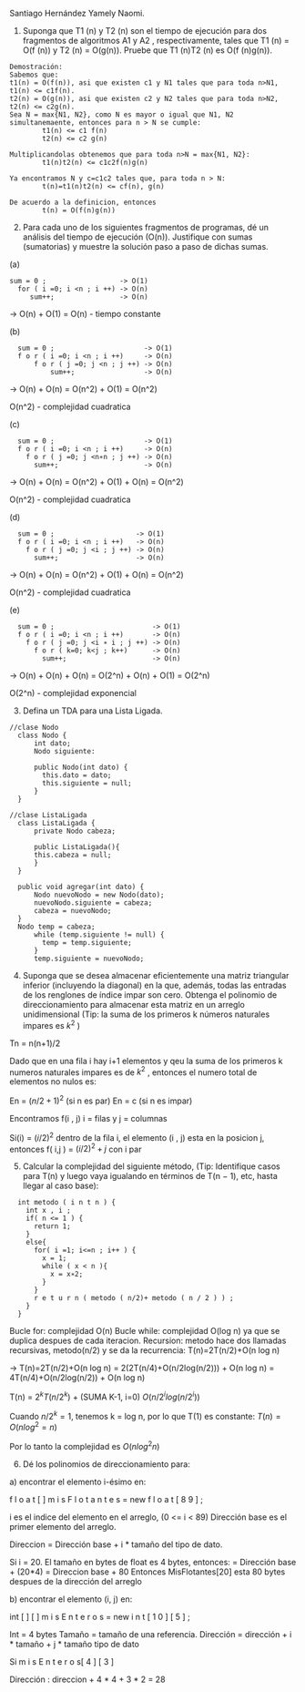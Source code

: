 Santiago Hernández Yamely Naomi.

1) Suponga que T1 (n) y T2 (n) son el tiempo de ejecución para dos fragmentos de algoritmos A1 y A2 , respectivamente, tales que T1 (n) = O(f (n)) y T2 (n) = O(g(n)). Pruebe que T1 (n)T2 (n) es O(f (n)g(n)).

```{r}
Demostración:
Sabemos que:
t1(n) = O(f(n)), asi que existen c1 y N1 tales que para toda n>N1, t1(n) <= c1f(n).
t2(n) = O(g(n)), asi que existen c2 y N2 tales que para toda n>N2, t2(n) <= c2g(n).
Sea N = max{N1, N2}, como N es mayor o igual que N1, N2 simultanemaente, entonces para n > N se cumple:
        t1(n) <= c1 f(n)
        t2(n) <= c2 g(n)

Multiplicandolas obtenemos que para toda n>N = max{N1, N2}:
        t1(n)t2(n) <= c1c2f(n)g(n)

Ya encontramos N y c=c1c2 tales que, para toda n > N:
        t(n)=t1(n)t2(n) <= cf(n), g(n)

De acuerdo a la definicion, entonces
        t(n) = O(f(n)g(n))
```




2) Para cada uno de los siguientes fragmentos de programas, dé un análisis del tiempo de ejecución (O(n)). Justifique con sumas (sumatorias) y muestre la solución paso a paso de dichas sumas.

(a)
```{r}
sum = 0 ;                  -> O(1)
  for ( i =0; i <n ; i ++) -> O(n)
     sum++;                -> O(n)
```
-> O(n) + O(1) = O(n) - tiempo constante

(b)
```{r}
  sum = 0 ;                      -> O(1)
  f o r ( i =0; i <n ; i ++)     -> O(n)
      f o r ( j =0; j <n ; j ++) -> O(n)  
          sum++;                 -> O(n)
```
-> O(n) + O(n) = O(n^2) + O(1) = O(n^2)

  O(n^2) - complejidad cuadratica 

  (c)
```{r}
  sum = 0 ;                      -> O(1)
  f o r ( i =0; i <n ; i ++)     -> O(n)
    f o r ( j =0; j <n∗n ; j ++) -> O(n)
      sum++;                     -> O(n)
```
-> O(n) + O(n) = O(n^2) + O(1) + O(n) = O(n^2)

  O(n^2) - complejidad cuadratica 
  
(d)
```{r}
  sum = 0 ;                    -> O(1)
  f o r ( i =0; i <n ; i ++)   -> O(n)
    f o r ( j =0; j <i ; j ++) -> O(n)
      sum++;                   -> O(n)
```
-> O(n) + O(n) = O(n^2) + O(1) + O(n) = O(n^2)

  O(n^2) - complejidad cuadratica 

(e)
```{r}
  sum = 0 ;                        -> O(1)
  f o r ( i =0; i <n ; i ++)       -> O(n)
    f o r ( j =0; j <i ∗ i ; j ++) -> O(n)
      f o r ( k=0; k<j ; k++)      -> O(n)
        sum++;                     -> O(n)
```

-> O(n) + O(n) + O(n) = O(2^n) + O(n) + O(1) = O(2^n)

  O(2^n) - complejidad exponencial 


3. Defina un TDA para una Lista Ligada.

```{r}  
//clase Nodo
  class Nodo {
      int dato;
      Nodo siguiente:

      public Nodo(int dato) {
        this.dato = dato;
        this.siguiente = null;
      }
  }

//clase ListaLigada
  class ListaLigada {
      private Nodo cabeza;

      public ListaLigada(){
      this.cabeza = null;
      } 
  }

  public void agregar(int dato) {
      Nodo nuevoNodo = new Nodo(dato);
      nuevoNodo.siguiente = cabeza;
      cabeza = nuevoNodo;
  }
  Nodo temp = cabeza;
      while (temp.siguiente != null) {
        temp = temp.siguiente;
      }
      temp.siguiente = nuevoNodo;
```

4. Suponga que se desea almacenar eficientemente una matriz triangular inferior (incluyendo la diagonal) en la que, además, todas las entradas de los renglones de ı́ndice impar son cero. Obtenga el polinomio de direccionamiento para almacenar esta matriz en un arreglo unidimensional (Tip: la suma de los primeros k números naturales impares es  $k^2$ )

 Tn = n(n+1)/2 

 Dado que en una fila i hay i+1 elementos y qeu la suma de los primeros k numeros naturales impares es de  $k^2$ , entonces el numero total de elementos no nulos es:

 En = $(n/2 +1)^2$ (si n es par)
 En = c (si n es impar)

Encontramos f(i , j) i = filas y j = columnas

Si(i) = $(i/2)^2$ 
dentro de la fila i, el elemento (i , j) esta en la posicion j, entonces f( i,j ) =  $(i/2)^2+j$ con i par  

5. Calcular la complejidad del siguiente método, (Tip: Identifique casos para T(n) y luego vaya igualando en términos de T(n − 1), etc, hasta llegar al caso base):
```{r}
  int metodo ( i n t n ) {
    int x , i ;
    if( n <= 1 ) {
      return 1;
    }
    else{
      for( i =1; i<=n ; i++ ) {
        x = 1;
        while ( x < n ){
          x = x∗2;
        }
      }
      r e t u r n ( metodo ( n/2)+ metodo ( n / 2 ) ) ;
    }
  }
```
Bucle for: complejidad O(n)
Bucle while: complejidad O(log n) ya que se duplica despues de cada iteracion.
Recursion: metodo hace dos llamadas recursivas, metodo(n/2) y se da la recurrencia: T(n)=2T(n/2)+O(n log n)

-> T(n)=2T(n/2)+O(n log n) 
= 2(2T(n/4)+O(n/2log(n/2))) + O(n log n)
= 4T(n/4)+O(n/2log(n/2)) + O(n log n)

T(n) =  $2^kT(n/2^k)$ + (SUMA K-1, i=0) $O(n/2^ilog(n/2^i))$ 

Cuando $n/2^k=1$, tenemos k = log n, por lo que T(1) es constante:
$T(n)=O (n log^2 = n)$

Por lo tanto la complejidad es $O(n log^2 n)$


6. Dé los polinomios de direccionamiento para:

a) encontrar el elemento i-ésimo en:

f l o a t [ ] m i s F l o t a n t e s = new f l o a t [ 8 9 ] ;

i es el indice del elemento en el arreglo, (0 <= i < 89)
Dirección base es el primer elemento del arreglo.

Direccion = Dirección base + i * tamaño del tipo de dato.

Si i = 20.
El tamaño en bytes de float es 4 bytes, entonces:
= Dirección base + (20*4)
= Direccion base + 80
Entonces MisFlotantes[20] esta 80 bytes despues de la dirección del arreglo 


b) encontrar el elemento (i, j) en:

int [ ] [ ] m i s E n t e r o s = new i n t [ 1 0 ] [ 5 ] ;

Int = 4 bytes
Tamaño = tamaño de una referencia.
Dirección = dirección + i * tamaño + j * tamaño tipo de dato 

Si  m i s E n t e r o s[ 4 ] [ 3 ]

Dirección : direccion + 4 * 4 + 3 * 2 = 28
